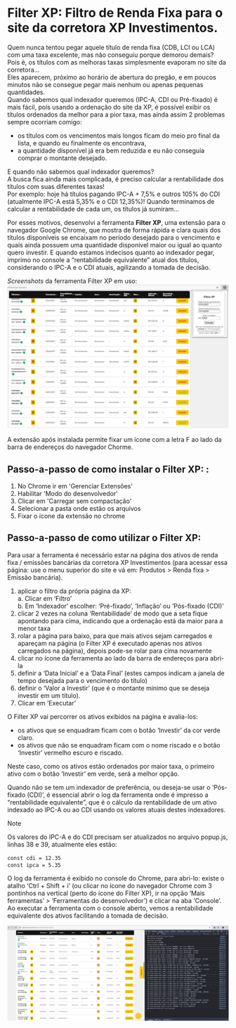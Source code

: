 # Filter XP: Filtro de Renda Fixa para o site da corretora XP Investimentos.


Quem nunca tentou pegar aquele título de renda fixa (CDB, LCI ou LCA) com uma taxa excelente, mas não conseguiu porque demorou demais?\
Pois é, os títulos com as melhoras taxas simplesmente evaporam no site da corretora...\
Eles aparecem, próximo ao horário de abertura do pregão, e em poucos minutos não se consegue pegar mais nenhum ou apenas pequenas quantidades.\
Quando sabemos qual indexador queremos (IPC-A, CDI ou Pré-fixado) é mais fácil, pois usando a ordenação do site da XP, é possível exibir os títulos ordenados da melhor para a pior taxa, mas ainda assim 2 problemas sempre ocorriam comigo:
* os títulos com os vencimentos mais longos ficam do meio pro final da lista, e quando eu finalmente os encontrava,
* a quantidade disponível já era bem reduzida e eu não conseguia comprar o montante desejado.

E quando não sabemos qual indexador queremos?\
A busca fica ainda mais complicada, é preciso calcular a rentabilidade dos títulos com suas diferentes taxas!\
Por exemplo: hoje há títulos pagando IPC-A + 7,5% e outros 105% do CDI (atualmente IPC-A está 5,35% e o CDI 12,35%)! Quando terminamos de calcular a rentabilidade de cada um, os títulos já sumiram...

Por esses motivos, desenvolvi a ferramenta **Filter XP**, uma extensão para o navegador Google Chrome, que mostra de forma rápida e clara quais dos títulos disponíveis se encaixam no período desejado para o vencimento e quais ainda possuem uma quantidade disponível maior ou igual ao quanto quero investir. E quando estamos indecisos quanto ao indexador pegar, imprimo no console a “rentabilidade equivalente” atual dos títulos, considerando o IPC-A e o CDI atuais, agilizando a tomada de decisão.


*Screenshots* da ferramenta Filter XP em uso:
![Filter XP](images/image1.png)

A extensão após instalada permite fixar um ícone com a letra F ao lado da barra de endereços do navegador Chorme.

## Passo-a-passo de como instalar o Filter XP: :
 1) No Chrome ir em 'Gerenciar Extensões'
 2) Habilitar 'Modo do desenvolvedor'
 3) Clicar em 'Carregar sem compactação'
 4) Selecionar a pasta onde estão os arquivos
 5) Fixar o ícone da extensão no chrome

## Passo-a-passo de como utilizar o Filter XP:
Para usar a ferramenta é necessário estar na página dos ativos de renda fixa / emissões bancárias da corretora XP Investimentos (para acessar essa página: use o menu superior do site e vá em: Produtos > Renda fixa > Emissão bancária).
1.	aplicar o filtro da própria página da XP:\
a.	Clicar em ‘Filtro’\
b.	Em ‘Indexador’ escolher: ‘Pré-fixado’, ‘Inflação’ ou ‘Pós-fixado (CDI)’
2.	clicar 2 vezes na coluna ‘Rentabilidade’ de modo que a seta fique apontando para cima, indicando que a ordenação está da maior para a menor taxa
3.	rolar a página para baixo, para que mais ativos sejam carregados e apareçam na página (o Filter XP é executado apenas nos ativos carregados na página), depois pode-se rolar para cima novamente
4.	clicar no ícone da ferramenta ao lado da barra de endereços para abri-la
5.	definir a ‘Data Inicial’ e a ‘Data Final’ (estes campos indicam a janela de tempo desejada para o vencimento do título) 
6.	definir o ‘Valor a Investir’ (que é o montante mínimo que se deseja investir em um título).
7.	Clicar em ‘Executar’


O Filter XP vai percorrer os ativos exibidos na página e avalia-los:
* os ativos que se enquadram ficam com o botão ‘Investir’ da cor verde claro.
* os ativos que não se enquadram ficam com o nome riscado e o botão ‘Investir’ vermelho escuro e riscado.

Neste caso, como os ativos estão ordenados por maior taxa, o primeiro ativo com o botão ‘Investir’ em verde, será a melhor opção.

Quando não se tem um indexador de preferência, ou deseja-se usar o ‘Pós-fixado (CDI)’, é essencial abrir o log da ferramenta onde é impresso a “rentabilidade equivalente”, que é o cálculo da rentabilidade de um ativo indexado ao IPC-A ou ao CDI usando os valores atuais destes indexadores.

> [!NOTE]
> Os valores do IPC-A e do CDI precisam ser atualizados no arquivo popup.js, linhas 38 e 39, atualmente eles estão:
```
const cdi = 12.35
const ipca = 5.35
```

O log da ferramenta é exibido no console do Chrome, para abri-lo: existe o atalho ‘Ctrl + Shift + i’ (ou clicar no ícone do navegador Chrome com 3 pontinhos na vertical (perto do ícone do Filter XP), ir na opção ‘Mais ferramentas’ > ‘Ferramentas do desenvolvedor’) e clicar na aba ‘Console’.\
Ao executar a ferramenta com o console aberto, vemos a rentabilidade equivalente dos ativos facilitando a tomada de decisão.

![Uso do Filter XP com o console](images/image2.png)